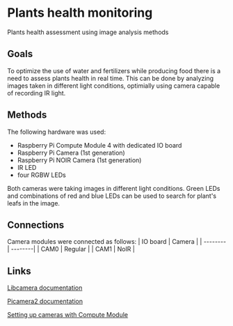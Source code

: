 # Plants health monitoring
 Plants health assessment using image analysis methods

## Goals
To optimize the use of water and fertilizers while producing food there is a need to assess plants health in real time. This can be done by analyzing images taken in different light conditions, optimially using camera capable of recording IR light.

## Methods
The following hardware was used:
* Raspberry Pi Compute Module 4 with dedicated IO board
* Raspberry Pi Camera (1st generation)
* Raspberry Pi NOIR Camera (1st generation)
* IR LED
* four RGBW LEDs

Both cameras were taking images in different light conditions. Green LEDs and combinations of red and blue LEDs can be used to search for plant's leafs in the image.

## Connections
Camera modules were connected as follows:
| IO board | Camera  |
| -------- | --------|
| CAM0     | Regular |
| CAM1     | NoIR    |

## Links
[Libcamera documentation](https://www.raspberrypi.com/documentation/computers/camera_software.html#getting-started)

[Picamera2 documentation](https://datasheets.raspberrypi.com/camera/picamera2-manual.pdf)

[Setting up cameras with Compute Module](https://www.raspberrypi.com/documentation/computers/compute-module.html#attaching-a-raspberry-pi-camera-module)